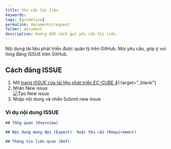 ```yaml
---
title: Yêu cầu tài liệu
keywords: 
tags: [guideline]
permalink: documents/request
folder: document
description: Hướng dẫn cách gửi yêu cầu tài liệu.
---
```


Nội dung tài liệu phát triển được quản lý trên GitHub.
Mọi yêu cầu, góp ý vui lòng đăng ISSUE trên GitHub.

## Cách đăng ISSUE

1. Mở [trang ISSUE của tài liệu phát triển EC-CUBE 4](https://github.com/EC-CUBE/doc4.ec-cube.net/issues){:target="_blank"}
1. Nhấn New issue   
![Tạo New issue](/doc4-ec-cube-vn/images/github/img-github-issue.png)
1. Nhập nội dung và nhấn Submit new issue


### Ví dụ nội dung ISSUE  

```markdown
## Tổng quan (Overview)

## Nội dung mong đợi (Expect)  hoặc Yêu cầu (Requirement)

## Thông tin liên quan (Ref)
```

